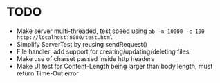 TODO
====
- Make server multi-threaded, test speed using `ab -n 10000 -c 100 http://localhost:8080/test.html`
- Simplify ServerTest by reusing sendRequest()
- File handler: add support for creating/updating/deleting files
- Make use of charset passed inside http headers
- Make UI test for Content-Length being larger than body length, must return Time-Out error